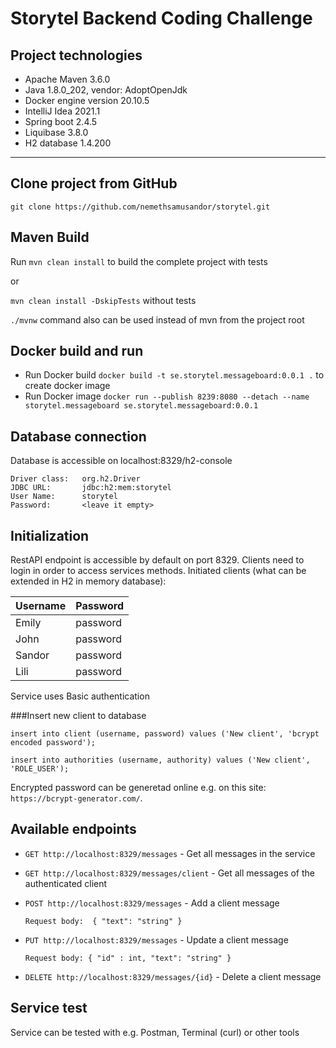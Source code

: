 # Storytel Backend Coding Challenge

## Project technologies
* Apache Maven 3.6.0
* Java 1.8.0_202, vendor: AdoptOpenJdk
* Docker engine version 20.10.5
* IntelliJ Idea 2021.1
* Spring boot 2.4.5
* Liquibase 3.8.0
* H2 database 1.4.200

---

## Clone project from GitHub
```git clone https://github.com/nemethsamusandor/storytel.git```

## Maven Build
Run ```mvn clean install``` to build the complete project with tests

or

```mvn clean install -DskipTests``` without tests

```./mvnw``` command also can be used instead of mvn from the project root

## Docker build and run
* Run Docker build ```docker build -t se.storytel.messageboard:0.0.1 .``` to create docker image
* Run Docker image ```docker run --publish 8239:8080 --detach --name storytel.messageboard se.storytel.messageboard:0.0.1```

## Database connection
Database is accessible on localhost:8329/h2-console
````
Driver class:   org.h2.Driver
JDBC URL:       jdbc:h2:mem:storytel
User Name:      storytel
Password:       <leave it empty>
````

## Initialization
RestAPI endpoint is accessible by default on port 8329.
Clients need to login in order to access services methods.
Initiated clients (what can be extended in H2 in memory database):

Username|Password
--------|---------
Emily   | password
John    | password
Sandor  | password
Lili    | password

Service uses Basic authentication

###Insert new client to database 
````
insert into client (username, password) values ('New client', 'bcrypt encoded password');

insert into authorities (username, authority) values ('New client', 'ROLE_USER');
````

Encrypted password can be generetad online e.g. on this site: ``https://bcrypt-generator.com/``.

## Available endpoints

* ```GET http://localhost:8329/messages``` - Get all messages in the service 
* ```GET http://localhost:8329/messages/client``` - Get all messages of the authenticated client
* ```POST http://localhost:8329/messages``` - Add a client message
  
  ``Request body: 
    {
    "text": "string"
    }
  ``
* ```PUT http://localhost:8329/messages``` - Update a client message

  ``Request body:
  {
  "id" : int,
  "text": "string"
  }
  ``
* ```DELETE http://localhost:8329/messages/{id}``` - Delete a client message

## Service test
Service can be tested with e.g. Postman, Terminal (curl) or other tools
